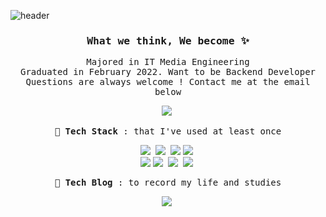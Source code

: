 ![header](https://capsule-render.vercel.app/api?type=waving&color=auto&height=300&section=header&text=Soo%Ji%20Kang&fontSize=75&fontColor=ffffff)

<h3 align='center'><samp><strong>What we think, We become </strong>✨</samp></h3> 
<p align='center'> <samp>Majored in IT Media Engineering <br> Graduated in February 2022. Want to be Backend Developer <br>Questions are always welcome !
Contact me at the email below</samp></p>

<p align="center">
  <a href="mailto:astnwl321@gmail.com"><img src="https://img.shields.io/badge/Gmail-d14836?style=flat-square&logo=Gmail&logoColor=white&link=mailto:astnwl321@gmail.com" /></a>&nbsp 
</p>

<p align="center"><samp><strong>📁 Tech Stack </strong> : that I've used at least once </samp></p>

<p align="center">
  <img src="https://img.shields.io/badge/Python-3766AB?style=flat-square&logo=Python&logoColor=white"/></a>&nbsp 
  <img src="https://img.shields.io/badge/Django-092E20?style=flat-square&logo=Django&logoColor=white"/></a>&nbsp 
  <img src="https://img.shields.io/badge/Git-F05032?style=flat-square&logo=Git&logoColor=white"/>
  <img src="https://img.shields.io/badge/Mysql-E6B91E?style=flat-square&logo=MySql&logoColor=white"/></a>&nbsp 
  <br>
  <img src="https://img.shields.io/badge/HTML-E34F26?style=flat-square&logo=HTML5&logoColor=white"/>
  <img src="https://img.shields.io/badge/css-1572B6?style=flat-square&logo=css3&logoColor=white"/></a>&nbsp
  <img src="https://img.shields.io/badge/Javascript-ffb13b?style=flat-square&logo=javascript&logoColor=white"/></a>&nbsp
  <img src="https://img.shields.io/badge/aws-333664?style=flat-square&logo=amazon-aws&logoColor=white"/></a>&nbsp
  <br>
</p>

<p align="center"><samp><strong>🚗 Tech Blog</strong> : to record my life and studies </samp></p>

<p align="center">
  <a href="https://kangsu-2ji.tistory.com/"><img src="http://img.shields.io/badge/-Blog-brightgreen?style=flat-square&logo=FF5722&link=https://kangsu-2ji.tistory.com/" /></a>&nbsp 
</p>

<!-- 
![Anurag's GitHub stats](https://github-readme-stats.vercel.app/api?username=kangSuzy&hide=contribs,prs) -->


